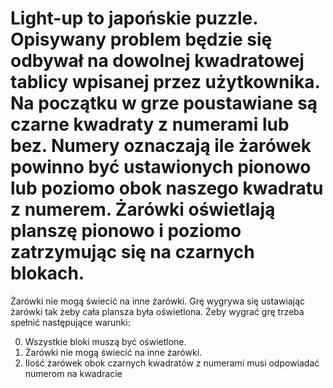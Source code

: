 # Light-up to japońskie puzzle. Opisywany problem będzie się odbywał na dowolnej kwadratowej tablicy wpisanej przez użytkownika. Na początku w grze poustawiane są czarne kwadraty z numerami lub bez. Numery oznaczają ile żarówek powinno być ustawionych pionowo lub poziomo obok naszego kwadratu z numerem. Żarówki oświetlają planszę pionowo i poziomo zatrzymując się na czarnych blokach.
Żarówki nie mogą świecić na inne żarówki. Grę wygrywa się ustawiając żarówki tak żeby cała plansza była oświetlona.
Żeby wygrać grę trzeba spełnić następujące warunki:

0. Wszystkie bloki muszą być oświetlone.
1. Żarówki nie mogą świecić na inne żarówki.
2. Ilość żarówek obok czarnych kwadratów z numerami musi odpowiadać numerom na kwadracie
